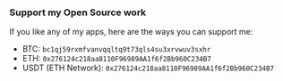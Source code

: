### Support my Open Source work

If you like any of my apps, here are the ways you can support me:

- BTC: `bc1qj59rxmfvanvqqltq9t73qls4su3xrvwuv3sxhr`    
- ETH: `0x276124c218aa8110F96989AA1f6f2Bb960C234B7`     
- USDT (ETH Network): `0x276124c218aa8110F96989AA1f6f2Bb960C234B7`
